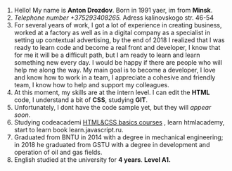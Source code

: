 1. Hello! My name is **Anton Drozdov**. Born in 1991 yaer, im from **Minsk**.
2. *Telephone number +375293408265.* Adress kalinovskogo str. 46-54
3. For several years of work, I got a lot of experience in creating business, worked at a factory as well as in a digital company as a specialist in setting up contextual advertising, by the end of 2018 I realized that I was ready to learn code and become a real front and developer, I know that for me it will be a difficult path, but I am ready to learn and learn something new every day. I would be happy if there are people who will help me along the way. My main goal is to become a developer, I love and know how to work in a team, I appreciate a cohesive and friendly team, I know how to help and support my colleagues.
4. At this moment, my skills are at the intern level. I can edit the **HTML** code, I understand a bit of **CSS**, studying **GIT**.
5. Unfortunately, I dont have the code sample yet, but they will *appear soon*.
6. Studying codeacademi [HTML&CSS basics courses](https://github.com/AntonDrazdou/rsschool-2019Q1-html-css) , learn htmlacademy, start to learn book learn.javascript.ru.
7. Graduated from BNTU in 2014 with a degree in mechanical engineering; in 2018 he graduated from GSTU with a degree in development and operation of oil and gas fields.
8. English studied at the university for **4 years**.  **Level A1.**
